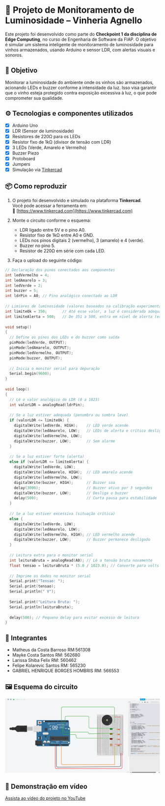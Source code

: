 # 🍷 Projeto de Monitoramento de Luminosidade – Vinheria Agnello

Este projeto foi desenvolvido como parte do **Checkpoint 1 da disciplina de Edge Computing**, no curso de Engenharia de Software da FIAP. O objetivo é simular um sistema inteligente de monitoramento de luminosidade para vinhos armazenados, usando Arduino e sensor LDR, com alertas visuais e sonoros.

## 🧠 Objetivo

Monitorar a luminosidade do ambiente onde os vinhos são armazenados, acionando LEDs e buzzer conforme a intensidade da luz. Isso visa garantir que o vinho esteja protegido contra exposição excessiva à luz, o que pode comprometer sua qualidade.

## ⚙️ Tecnologias e componentes utilizados

- [x] Arduino Uno
- [x] LDR (Sensor de luminosidade)
- [x] Resistores de 220Ω para os LEDs
- [x] Resistor fixo de 1kΩ (divisor de tensão com LDR)
- [x] 3 LEDs (Verde, Amarelo e Vermelho)
- [x] Buzzer Piezo
- [x] Protoboard
- [x] Jumpers
- [x] Simulação via [Tinkercad](https://www.tinkercad.com/)

## 📦 Como reproduzir

1. O projeto foi desenvolvido e simulado na plataforma **Tinkercad**.  
   Você pode acessar a ferramenta em:  
   🔗 [https://www.tinkercad.com](https://www.tinkercad.com)

2. Monte o circuito conforme o esquema:
   - LDR ligado entre 5V e o pino A0.
   - Resistor fixo de 1kΩ entre A0 e GND.
   - LEDs nos pinos digitais 2 (vermelho), 3 (amarelo) e 4 (verde).
   - Buzzer no pino 5.
   - Resistor de 220Ω em série com cada LED.

3. Faça o upload do seguinte código:

```cpp
// Declaração dos pinos conectados aos componentes
int ledVermelho = 4;
int ledAmarelo = 3;
int ledVerde = 2;
int buzzer = 5;
int ldrPin = A0; // Pino analógico conectado ao LDR

// Limiares de luminosidade (valores baseados na calibração experimental)
int limiteOk = 350;       // Até esse valor, a luz é considerada adequada
int limiteAlerta = 500;   // De 351 a 500, entra em nível de alerta (excesso de luz)

void setup()
{
  // Define os pinos dos LEDs e do buzzer como saída
  pinMode(ledVerde, OUTPUT);
  pinMode(ledAmarelo, OUTPUT);
  pinMode(ledVermelho, OUTPUT);
  pinMode(buzzer, OUTPUT);

  // Inicia o monitor serial para depuração
  Serial.begin(9600);
}

void loop()
{
  // Lê o valor analógico do LDR (0 a 1023)
  int valorLDR = analogRead(ldrPin);

  // Se a luz estiver adequada (penumbra ou sombra leve)
  if (valorLDR <= limiteOk) {
    digitalWrite(ledVerde, HIGH);    // LED verde acende
    digitalWrite(ledAmarelo, LOW);   // LEDs de alerta e crítico desligam
    digitalWrite(ledVermelho, LOW);
    digitalWrite(buzzer, LOW);       // Sem alarme
  }

  // Se a luz estiver forte (alerta)
  else if (valorLDR <= limiteAlerta) {
    digitalWrite(ledVerde, LOW);
    digitalWrite(ledAmarelo, HIGH);  // LED amarelo acende
    digitalWrite(ledVermelho, LOW);
    digitalWrite(buzzer, HIGH);      // Buzzer soa
    delay(3000);                     // Buzzer ativo por 3 segundos
    digitalWrite(buzzer, LOW);       // Desliga o buzzer
    delay(500);                      // Curta pausa para estabilidade
  }

  // Se a luz estiver excessiva (situação crítica)
  else {
    digitalWrite(ledVerde, LOW);
    digitalWrite(ledAmarelo, LOW);
    digitalWrite(ledVermelho, HIGH); // LED vermelho acende
    digitalWrite(buzzer, LOW);       // Buzzer permanece desligado
  }

  // Leitura extra para o monitor serial
  int leituraBruta = analogRead(A0); // Lê a tensão bruta novamente
  float tensao = leituraBruta * (5.0 / 1023.0); // Converte para volts

  // Imprime os dados no monitor serial
  Serial.print("Tensao: ");
  Serial.print(tensao);
  Serial.println(" V");

  Serial.print("Leitura Bruta: ");
  Serial.println(leituraBruta);

  delay(500); // Pequeno delay para evitar excesso de leitura
}
```

## 👥 Integrantes

- Matheus da Costa Barroso RM:561308
- Mayke Costa Santos RM: 562680
- Larissa Shiba Felix RM: 560462
- Felipe Kolarevic Santos RM: 565230
- GABRIEL HENRIQUE BORGES HOMBRIS RM: 566553

## 🖼️ Esquema do circuito

![Circuito no Tinkercad](esquema.png)

## 🎥 Demonstração em vídeo

[Assista ao vídeo do projeto no YouTube](https://www.youtube.com/watch?v=XBT8h-1-voI)